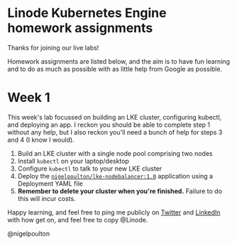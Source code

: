 # Linode Kubernetes Engine homework assignments

Thanks for joining our live labs!

Homework assignments are listed below, and the aim is to have fun learning and to do as much as possible with as little help from Google as possible. 

# Week 1

This week's lab focussed on building an LKE cluster, configuring kubectl, and deploying an app. I reckon you should be able to complete step 1 without any help, but I also reckon you'll need a bunch of help for steps 3 and 4 (I know I would).

1. Build an LKE cluster with a single node pool comprising two nodes
2. Install `kubectl` on your laptop/desktop
3. Configure `kubectl` to talk to your new LKE cluster
4. Deploy the [`nigelpoulton/lke-nodebalancer:1.0`](https://hub.docker.com/repository/docker/nigelpoulton/lke-nodebalancer) application using a Deployment YAML file
5. **Remember to delete your cluster when you're finished.** Failure to do this will incur costs.

Happy learning, and feel free to ping me publicly on [Twitter](https://twitter.com/nigelpoulton) and [LinkedIn](https://www.linkedin.com/in/nigelpoulton/) with how get on, and feel free to copy @Linode.

@nigelpoulton
